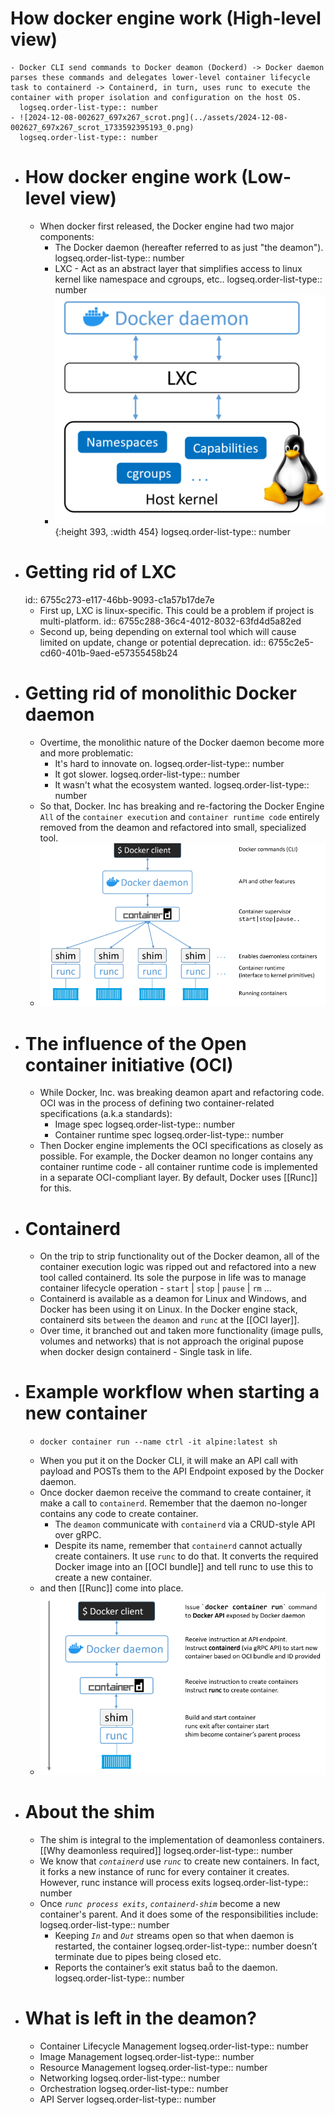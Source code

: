 # How docker engine work (High-level view)
	- Docker CLI send commands to Docker deamon (Dockerd) -> Docker daemon parses these commands and delegates lower-level container lifecycle task to containerd -> Containerd, in turn, uses runc to execute the container with proper isolation and configuration on the host OS.
	  logseq.order-list-type:: number
	- ![2024-12-08-002627_697x267_scrot.png](../assets/2024-12-08-002627_697x267_scrot_1733592395193_0.png)
	  logseq.order-list-type:: number
- # How docker engine work (Low-level view)
	- When docker first released, the Docker engine had two major components:
		- The Docker daemon (hereafter referred to as just "the deamon").
		  logseq.order-list-type:: number
		- LXC - Act as an abstract layer that simplifies access to linux kernel like namespace and cgroups, etc.. 
		  logseq.order-list-type:: number
		- ![2024-12-08-203645_454x385_scrot.png](../assets/2024-12-08-203645_454x385_scrot_1733665014902_0.png){:height 393, :width 454}
		  logseq.order-list-type:: number
- # Getting rid of LXC
  id:: 6755c273-e117-46bb-9093-c1a57b17de7e
	- First up, LXC is linux-specific. This could be a problem if project is multi-platform.
	  id:: 6755c288-36c4-4012-8032-63fd4d5a82ed
	- Second up, being depending on external tool which will cause limited on update, change or potential deprecation.
	  id:: 6755c2e5-cd60-401b-9aed-e57355458b24
- # Getting rid of monolithic Docker daemon
	- Overtime, the monolithic nature of the Docker daemon become more and more problematic:
		- It's hard to innovate on.
		  logseq.order-list-type:: number
		- It got slower.
		  logseq.order-list-type:: number
		- It wasn't what the ecosystem wanted.
		  logseq.order-list-type:: number
	- So that, Docker. Inc has breaking and re-factoring the Docker Engine `All` of the `container execution` and `container runtime code` entirely removed from the deamon and  refactored into small, specialized tool.
	- ![2024-12-08-233326_741x425_scrot.png](../assets/2024-12-08-233326_741x425_scrot_1733675619448_0.png)
- # The influence of the Open container initiative (OCI)
	- While Docker, Inc. was breaking deamon apart and refactoring code. OCI was in the process of defining two container-related specifications (a.k.a standards):
		- Image spec
		  logseq.order-list-type:: number
		- Container runtime spec
		  logseq.order-list-type:: number
	- Then Docker engine implements the OCI specifications as closely as possible. For example, the Docker deamon no longer contains any container runtime code - all container runtime code is implemented in a separate OCI-compliant layer. By default, Docker uses [[Runc]] for this.
- # Containerd
	- On the trip to strip functionality out of the Docker deamon, all of the container execution logic was ripped out and refactored into a new tool called containerd. Its sole the purpose in life was to manage container lifecycle operation - `start` | `stop` | `pause` | `rm` ...
	- Containerd is available as a deamon for Linux and Windows, and Docker has been using it on Linux. In the Docker engine stack, containerd sits `between` the `deamon` and `runc` at the [[OCI layer]].
	- Over time, it branched out and taken more functionality (image pulls, volumes and networks) that is not approach the original pupose when docker design containerd - Single task in life.
- # Example workflow when starting a new container
	- ```
	  docker container run --name ctrl -it alpine:latest sh
	  ```
	- When you put it on the Docker CLI, it will make an API call with payload and POSTs them to the API Endpoint exposed by the Docker daemon.
	- Once docker daemon receive the command to create container, it make a call to `containerd`. Remember that the daemon no-longer contains any code to create container.
		- The `deamon` communicate with `containerd` via a CRUD-style API over gRPC.
		- Despite its name, remember that `containerd` cannot actually create containers. It use `runc` to do that. It converts the required Docker image into an [[OCI bundle]] and tell runc to use this to create  a new container.
	- and then [[Runc]] come into place.
	- ![2024-12-09-012508_735x468_scrot.png](../assets/2024-12-09-012508_735x468_scrot_1733682320473_0.png)
- # About the shim
	- The shim is integral to the implementation of deamonless containers. [[Why deamonless required]]
	  logseq.order-list-type:: number
	- We know that *`containerd`* use *`runc`* to create new containers. In fact, it forks a new instance of runc for every container it creates. However, runc instance will process exits
	  logseq.order-list-type:: number
	- Once *`runc process exits`*, *`containerd-shim`* become a new container's parent. And it does some of the responsibilities include:
	  logseq.order-list-type:: number
		- Keeping *`In`* and *`Out`* streams open so that when daemon is restarted, the container
		  logseq.order-list-type:: number
		  doesn’t terminate due to pipes being closed etc.
		- Reports the container’s exit status ba to the daemon.
		  logseq.order-list-type:: number
- # What is left in the deamon?
	- Container Lifecycle Management
	  logseq.order-list-type:: number
	- Image Management
	  logseq.order-list-type:: number
	- Resource Management
	  logseq.order-list-type:: number
	- Networking
	  logseq.order-list-type:: number
	- Orchestration
	  logseq.order-list-type:: number
	- API Server
	  logseq.order-list-type:: number